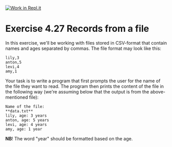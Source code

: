 [![Work in Repl.it](https://classroom.github.com/assets/work-in-replit-14baed9a392b3a25080506f3b7b6d57f295ec2978f6f33ec97e36a161684cbe9.svg)](https://classroom.github.com/online_ide?assignment_repo_id=3490703&assignment_repo_type=AssignmentRepo)
# Exercise 4.27 Records from a file

In this exercise, we'll be working with files stored in CSV-format that contain names and ages separated by commas. The file format may look like this:

```plaintext
lily,3
anton,5
levi,4
amy,1
```

Your task is to write a program that first prompts the user for the name of the file they want to read. The program then prints the content of the file in the following way (we're assuming below that the output is from the above-mentioned file):

```plaintext
Name of the file:
**data.txt**
lily, age: 3 years
anton, age: 5 years
levi, age: 4 years
amy, age: 1 year
```

**NB**! The word "year" should be formatted based on the age.
